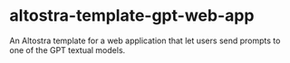 # altostra-template-gpt-web-app
An Altostra template for a web application that let users send prompts to one of the GPT textual models.
